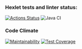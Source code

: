### Hexlet tests and linter status:
[![Actions Status](https://github.com/SibirBear/java-project-lvl3/workflows/hexlet-check/badge.svg)](https://github.com/SibirBear/java-project-lvl3/actions)
![Java CI](https://github.com/SibirBear/java-project-lvl3/workflows/Java%20CI/badge.svg)

### Code Climate
[![Maintainability](https://api.codeclimate.com/v1/badges/395b7ec010d3b137b7e9/maintainability)](https://codeclimate.com/github/SibirBear/java-project-lvl3/maintainability)
[![Test Coverage](https://api.codeclimate.com/v1/badges/395b7ec010d3b137b7e9/test_coverage)](https://codeclimate.com/github/SibirBear/java-project-lvl3/test_coverage)
